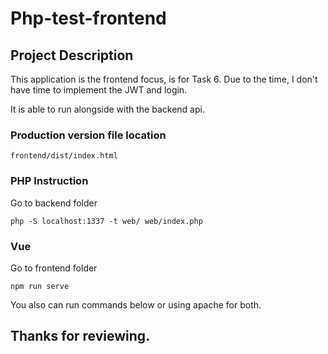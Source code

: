 # Php-test-frontend

## Project Description

This application is the frontend focus, is for Task 6.
Due to the time, I don't have time to implement the JWT and login.

It is able to run alongside with the backend api.

### Production version file location 
```
frontend/dist/index.html
```


### PHP Instruction
Go to backend folder
```
php -S localhost:1337 -t web/ web/index.php
```

### Vue

Go to frontend folder 
```
npm run serve
```

You also can run commands below or using apache for both.


## Thanks for reviewing.